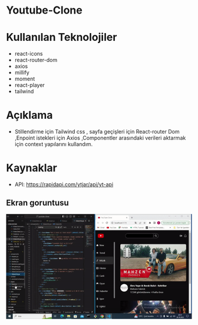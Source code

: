 # Youtube-Clone

# Kullanılan Teknolojiler

- react-icons
- react-router-dom
- axios
- millify
- moment
- react-player
- tailwind

# Açıklama

- Stillendirme için Tailwind css , sayfa geçişleri için React-router Dom ,Enpoint istekleri için Axios ,Componentler arasındaki verileri aktarmak için context yapılarını kullandım.



# Kaynaklar

- API: https://rapidapi.com/ytjar/api/yt-api






<h2>Ekran goruntusu</h2>

![](YOUTUBE.gif)